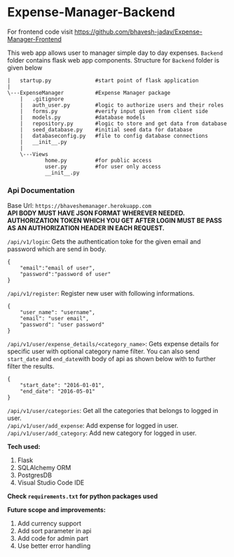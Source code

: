 # Expense-Manager-Backend

For frontend code visit https://github.com/bhavesh-jadav/Expense-Manager-Frontend

This web app allows user to manager simple day to day expenses.
`Backend` folder contains flask web app components. Structure for `Backend` folder is given below

```
|   startup.py              #start point of flask application
|
\---ExpenseManager          #Expense Manager package
    |   .gitignore
    |   auth_user.py        #logic to authorize users and their roles
    |   forms.py            #verify input given from client side
    |   models.py           #database models
    |   repository.py       #logic to store and get data from database
    |   seed_database.py    #initial seed data for database
    |   databaseconfig.py   #file to config database connections
    |   __init__.py
    |
    \---Views
            home.py         #for public access
            user.py         #for user only access
            __init__.py
```
### Api Documentation

Base Url: `https://bhaveshemanager.herokuapp.com`  
**API BODY MUST HAVE JSON FORMAT WHEREVER NEEDED.**  
**AUTHORIZATION TOKEN WHICH YOU GET AFTER LOGIN MUST BE PASS AS AN AUTHORIZATION HEADER IN EACH REQUEST.**

`/api/v1/login`: Gets the authentication toke for the given email and password which are send in body.
```
{
    "email":"email of user",
    "password":"password of user"
}
```  
`/api/v1/register`: Register new user with following informations.
```
{
	"user_name": "username",
	"email": "user email",
	"password": "user password"
}
```  
`/api/v1/user/expense_details/<category_name>`: Gets expense details for specific user with optional category name filter. You can also send `start_date` and `end_date`with body of api as shown below with to further filter the results.
```
{
    "start_date": "2016-01-01",
    "end_date": "2016-05-01"
}
```
`/api/v1/user/categories`: Get all the categories that belongs to logged in user.  
`/api/v1/user/add_expense`: Add expense for logged in user.  
`/api/v1/user/add_category`: Add new category for logged in user.

**Tech used:**  
1. Flask
2. SQLAlchemy ORM
3. PostgresDB
4. Visual Studio Code IDE

**Check `requirements.txt` for python packages used**

**Future scope and improvements:**  
1. Add currency support 
2. Add sort parameter in api
3. Add code for admin part
4. Use better error handling

